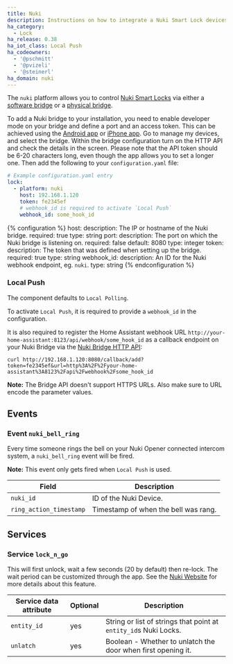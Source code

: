 ```yaml
---
title: Nuki
description: Instructions on how to integrate a Nuki Smart Lock devices.
ha_category:
  - Lock
ha_release: 0.38
ha_iot_class: Local Push
ha_codeowners:
  - '@pschmitt'
  - '@pvizeli'
  - '@steinerl'
ha_domain: nuki
---
```


The `nuki` platform allows you to control [Nuki Smart Locks](https://nuki.io/en/smart-lock/) via either a [software bridge](https://play.google.com/store/apps/details?id=io.nuki.bridge) or a [physical bridge](https://nuki.io/en/bridge/).

To add a Nuki bridge to your installation, you need to enable developer mode on your bridge and define a port and an access token. This can be achieved using the [Android app](https://play.google.com/store/apps/details?id=io.nuki) or [iPhone app](https://apps.apple.com/app/nuki-smart-lock/id1044998081). Go to manage my devices, and select the bridge. Within the bridge configuration turn on the HTTP API and check the details in the screen. Please note that the API token should be 6-20 characters long, even though the app allows you to set a longer one.
Then add the following to your `configuration.yaml` file:

```yaml
# Example configuration.yaml entry
lock:
  - platform: nuki
    host: 192.168.1.120
    token: fe2345ef
    # webhook_id is required to activate `Local Push`
    webhook_id: some_hook_id
```

{% configuration %}
host:
  description: The IP or hostname of the Nuki bridge.
  required: true
  type: string
port:
  description: The port on which the Nuki bridge is listening on.
  required: false
  default: 8080
  type: integer
token:
  description: The token that was defined when setting up the bridge.
  required: true
  type: string
webhook_id:
  description: An ID for the Nuki webhook endpoint, eg. `nuki`.
  type: string
{% endconfiguration %}

### Local Push

The component defaults to `Local Polling`.

To activate `Local Push`, it is required to provide a `webhook_id` in the configuration.

It is also required to register the Home Assistant webhook URL `http://your-home-assistant:8123/api/webhook/some_hook_id` as a callback endpoint on your Nuki Bridge via the [Nuki Bridge HTTP API](https://developer.nuki.io/page/nuki-bridge-http-api-1-12/4#heading--callback-add):

```shell
curl http://192.168.1.120:8080/callback/add?token=fe2345ef&url=http%3A%2F%2Fyour-home-assistant%3A8123%2Fapi%2Fwebhook%2Fsome_hook_id
```

**Note:** The Bridge API doesn't support HTTPS URLs. Also make sure to URL encode the parameter values.

## Events

### Event `nuki_bell_ring`

Every time someone rings the bell on your Nuki Opener connected intercom system, a `nuki_bell_ring` event will be fired.

**Note:** This event only gets fired when `Local Push` is used.

Field | Description
----- | -----------
`nuki_id` | ID of the Nuki Device.
`ring_action_timestamp` | Timestamp of when the bell was rang.

## Services

### Service `lock_n_go`

This will first unlock, wait a few seconds (20 by default) then re-lock. The wait period can be customized through the app.
See the [Nuki Website](https://nuki.io/en/support/smart-lock/sl-features/locking-with-the-smart-lock/) for more details about this feature.

| Service data attribute | Optional | Description |
| ---------------------- | -------- | ----------- |
| `entity_id` | yes | String or list of strings that point at `entity_id`s Nuki Locks.
| `unlatch` | yes | Boolean - Whether to unlatch the door when first opening it.
